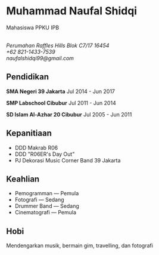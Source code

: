 Muhammad Naufal Shidqi
===========
Mahasiswa PPKU IPB<br><br>

_Perumahan Raffles Hills Blok C7/17 16454_<br>
_+62 821-1433-7539_<br>
_naufalshidqi99@gmail.com_<br>

## Pendidikan

__SMA Negeri 39 Jakarta__
Jul 2014 - Jun 2017

__SMP Labschool Cibubur__
Jul 2011 - Jun 2014

__SD Islam Al-Azhar 20 Cibubur__
Jul 2005 - Jun 2011

## Kepanitiaan

* DDD Makrab R06<br>
* DDD "R06ER's Day Out"<br>
* PJ Dekorasi Music Corner Band 39 Jakarta<br>

## Keahlian

* Pemogramman — Pemula<br>
* Fotografi — Sedang<br>
* Drummer Band — Sedang<br>
* Cinematografi — Pemula<br>

## Hobi

Mendengarkan musik, bermain gim, travelling, dan fotografi
